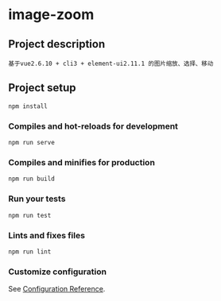 # image-zoom

## Project description
```
基于vue2.6.10 + cli3 + element-ui2.11.1 的图片缩放、选择、移动
```

## Project setup
```
npm install
```

### Compiles and hot-reloads for development
```
npm run serve
```

### Compiles and minifies for production
```
npm run build
```

### Run your tests
```
npm run test
```

### Lints and fixes files
```
npm run lint
```

### Customize configuration
See [Configuration Reference](https://cli.vuejs.org/config/).
